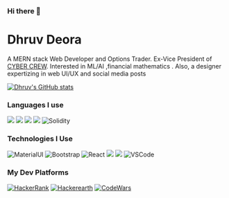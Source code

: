 ### Hi there 👋
# Dhruv Deora

A MERN stack Web Developer and Options Trader. Ex-Vice President of [CYBER CREW](https://cybercrew.sajs.co.in/index.htm). Interested in ML/AI ,financial mathematics . Also, a designer expertizing in web UI/UX and social media posts


[![Dhruv's GitHub stats](https://github-readme-stats.vercel.app/api?username=dhruv-colosus&theme=radical&show_icons=true)](https://github.com/anuraghazra/github-readme-stats)


### Languages I use

<img src="https://img.shields.io/badge/python%20-%2314354C.svg?&style=for-the-badge&logo=python&logoColor=white"/>  <img src="https://img.shields.io/badge/c%20-%2300599C.svg?&style=for-the-badge&logo=c%2B%2B&ogoColor=white"/> <img src="https://img.shields.io/badge/c++%20-%2300599C.svg?&style=for-the-badge&logo=c%2B%2B&ogoColor=white"/> <img src="https://img.shields.io/badge/javascript-%23323330.svg?style=for-the-badge&logo=javascript&logoColor=%23F7DF1E"/> <img alt="Solidity" src="https://img.shields.io/badge/c%23-%23239120.svg?style=for-the-badge&logo=c-sharp&logoColor=white"/> 



### Technologies I Use
<img alt="MaterialUI" src="https://img.shields.io/badge/materialui-%230081CB.svg?style=for-the-badge&logo=material-ui&logoColor=white"/> <img alt="Bootstrap" src="https://img.shields.io/badge/bootstrap-%23563D7C.svg?style=for-the-badge&logo=bootstrap&logoColor=white"/> <img alt="React" src="https://img.shields.io/badge/react-%2320232a.svg?style=for-the-badge&logo=react&logoColor=%2361DAFB"/> <img src="https://img.shields.io/badge/github%20-%23121011.svg?&style=for-the-badge&logo=github&logoColor=white"/> <img src="https://camo.githubusercontent.com/4524c09f8c821218b3c602e3e5a222ce00c290c2f87e264b40f398a6b486bd91/68747470733a2f2f696d672e736869656c64732e696f2f62616467652f6d7973716c2d2532333030303030662e7376673f267374796c653d666f722d7468652d6261646765266c6f676f3d6d7973716c266c6f676f436f6c6f723d7768697465"/> <img alt="VSCode" src="https://img.shields.io/badge/Visual%20Studio%20Code-0078d7.svg?style=for-the-badge&logo=visual-studio-code&logoColor=white"/>


### My Dev Platforms

<a href="https://www.hackerrank.com/dhruvdeora31"><img alt="HackerRank" src="https://img.shields.io/badge/-Hackerrank-2EC866?style=for-the-badge&logo=HackerRank&logoColor=white"/></a>   <a href = "https://www.hackerearth.com/@dhruvdeora31"><img alt="Hackerearth" src="https://img.shields.io/badge/HackerEarth-%232C3454.svg?style=for-the-badge&logo=HackerEarth&logoColor=Blue"/></a>
<a href = "#"><img alt="CodeWars" src="https://img.shields.io/badge/Codewars-B1361E?style=for-the-badge&logo=codewars&logoColor=grey"/></a>










<!--
**dhruv-colosus/dhruv-colosus** is a ✨ _special_ ✨ repository because its `README.md` (this file) appears on your GitHub profile.

Here are some ideas to get you started:

- 🔭 I’m currently working on ...
- 🌱 I’m currently learning ...
- 👯 I’m looking to collaborate on ...
- 🤔 I’m looking for help with ...
- 💬 Ask me about ...
- 📫 How to reach me: ...
- 😄 Pronouns: ...
- ⚡ Fun fact: ...
-->
